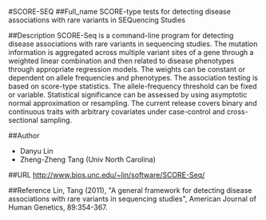 #SCORE-SEQ
##Full_name
SCORE-type tests for detecting disease associations with rare variants in SEQuencing Studies

##Description
SCORE-Seq is a command-line program for detecting disease associations with rare variants in sequencing studies. The mutation information is aggregated across multiple variant sites of a gene through a weighted linear combination and then related to disease phenotypes through appropriate regression models. The weights can be constant or dependent on allele frequencies and phenotypes. The association testing is based on score-type statistics. The allele-frequency threshold can be fixed or variable. Statistical significance can be assessed by using asymptotic normal approximation or resampling. The current release covers binary and continuous traits with arbitrary covariates under case-control and cross-sectional sampling.

##Author
* Danyu Lin
* Zheng-Zheng Tang (Univ North Carolina)

##URL
http://www.bios.unc.edu/~lin/software/SCORE-Seq/

##Reference
Lin, Tang (2011), "A general framework for detecting disease associations with rare variants in sequencing studies", American Journal of Human Genetics, 89:354-367.

